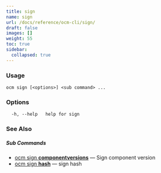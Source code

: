 ```yaml
---
title: sign
name: sign
url: /docs/reference/ocm-cli/sign/
draft: false
images: []
weight: 55
toc: true
sidebar:
  collapsed: true
---
```

### Usage

```
ocm sign [<options>] <sub command> ...
```

### Options

```
  -h, --help   help for sign
```

### See Also



##### Sub Commands

* [ocm sign <b>componentversions</b>](/docs/reference/ocm-cli/sign/componentversions/)	 &mdash; Sign component version
* [ocm sign <b>hash</b>](/docs/reference/ocm-cli/sign/hash/)	 &mdash; sign hash

